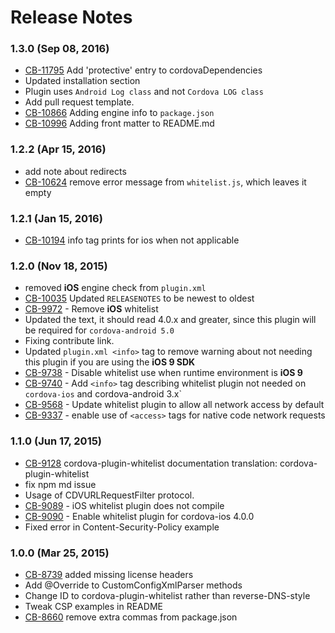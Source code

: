 <!--
#
# Licensed to the Apache Software Foundation (ASF) under one
# or more contributor license agreements.  See the NOTICE file
# distributed with this work for additional information
# regarding copyright ownership.  The ASF licenses this file
# to you under the Apache License, Version 2.0 (the
# "License"); you may not use this file except in compliance
# with the License.  You may obtain a copy of the License at
#
# http://www.apache.org/licenses/LICENSE-2.0
#
# Unless required by applicable law or agreed to in writing,
# software distributed under the License is distributed on an
# "AS IS" BASIS, WITHOUT WARRANTIES OR CONDITIONS OF ANY
#  KIND, either express or implied.  See the License for the
# specific language governing permissions and limitations
# under the License.
#
-->

# Release Notes

### 1.3.0 (Sep 08, 2016)

- [CB-11795](https://issues.apache.org/jira/browse/CB-11795) Add 'protective' entry to cordovaDependencies
- Updated installation section
- Plugin uses `Android Log class` and not `Cordova LOG class`
- Add pull request template.
- [CB-10866](https://issues.apache.org/jira/browse/CB-10866) Adding engine info to `package.json`
- [CB-10996](https://issues.apache.org/jira/browse/CB-10996) Adding front matter to README.md

### 1.2.2 (Apr 15, 2016)

- add note about redirects
- [CB-10624](https://issues.apache.org/jira/browse/CB-10624) remove error message from `whitelist.js`, which leaves it empty

### 1.2.1 (Jan 15, 2016)

- [CB-10194](https://issues.apache.org/jira/browse/CB-10194) info tag prints for ios when not applicable

### 1.2.0 (Nov 18, 2015)

- removed **iOS** engine check from `plugin.xml`
- [CB-10035](https://issues.apache.org/jira/browse/CB-10035) Updated `RELEASENOTES` to be newest to oldest
- [CB-9972](https://issues.apache.org/jira/browse/CB-9972) - Remove **iOS** whitelist
- Updated the text, it should read 4.0.x and greater, since this plugin will be required for `cordova-android 5.0`
- Fixing contribute link.
- Updated `plugin.xml <info>` tag to remove warning about not needing this plugin if you are using the **iOS 9 SDK**
- [CB-9738](https://issues.apache.org/jira/browse/CB-9738) - Disable whitelist use when runtime environment is **iOS 9**
- [CB-9740](https://issues.apache.org/jira/browse/CB-9740) - Add `<info>` tag describing whitelist plugin not needed on `cordova-ios` and cordova-android 3.x`
- [CB-9568](https://issues.apache.org/jira/browse/CB-9568) - Update whitelist plugin to allow all network access by default
- [CB-9337](https://issues.apache.org/jira/browse/CB-9337) - enable use of `<access>` tags for native code network requests

### 1.1.0 (Jun 17, 2015)

- [CB-9128](https://issues.apache.org/jira/browse/CB-9128) cordova-plugin-whitelist documentation translation: cordova-plugin-whitelist
- fix npm md issue
- Usage of CDVURLRequestFilter protocol.
- [CB-9089](https://issues.apache.org/jira/browse/CB-9089) - iOS whitelist plugin does not compile
- [CB-9090](https://issues.apache.org/jira/browse/CB-9090) - Enable whitelist plugin for cordova-ios 4.0.0
- Fixed error in Content-Security-Policy example

### 1.0.0 (Mar 25, 2015)

- [CB-8739](https://issues.apache.org/jira/browse/CB-8739) added missing license headers
- Add @Override to CustomConfigXmlParser methods
- Change ID to cordova-plugin-whitelist rather than reverse-DNS-style
- Tweak CSP examples in README
- [CB-8660](https://issues.apache.org/jira/browse/CB-8660) remove extra commas from package.json
